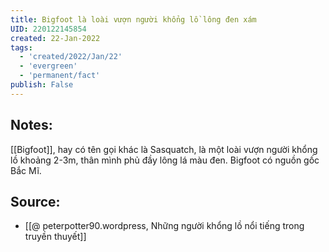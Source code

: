 ```yaml
---
title: Bigfoot là loài vượn người khổng lồ lông đen xám
UID: 220122145854
created: 22-Jan-2022
tags:
  - 'created/2022/Jan/22'
  - 'evergreen'
  - 'permanent/fact'
publish: False
---
```

## Notes:
[[Bigfoot]], hay có tên gọi khác là Sasquatch, là một loài vượn người khổng lồ khoảng 2-3m, thân mình phủ đầy lông lá màu đen. Bigfoot có nguồn gốc Bắc Mĩ.

## Source:
- [[@ peterpotter90.wordpress, Những người khổng lồ nổi tiếng trong truyền thuyết]]



